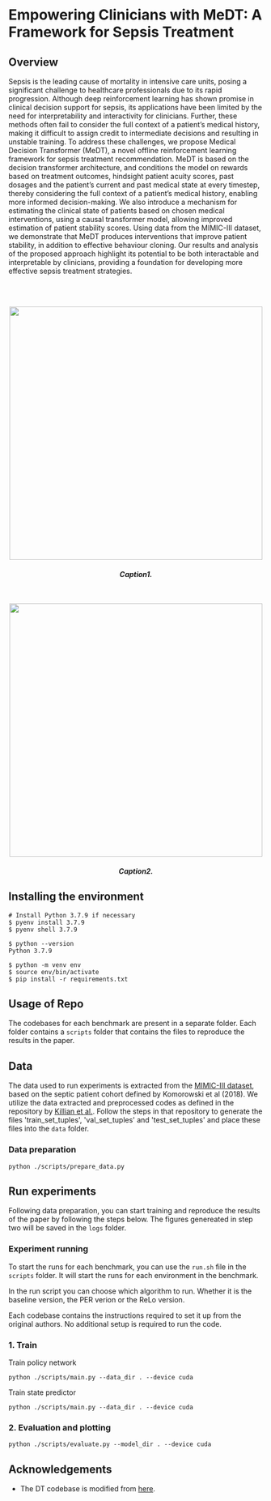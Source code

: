 # Empowering Clinicians with MeDT: A Framework for Sepsis Treatment

## Overview

Sepsis is the leading cause of mortality in intensive care units, posing a significant challenge to healthcare professionals due to its rapid progression. Although deep reinforcement learning has shown promise in clinical decision support for sepsis, its applications have been limited by the need for interpretability and interactivity for clinicians. Further, these methods often fail to consider the full context of a patient’s medical history, making it difficult to assign credit to intermediate decisions and resulting in unstable training. To address these challenges,
we propose Medical Decision Transformer (MeDT), a novel offline reinforcement learning framework for sepsis treatment recommendation. MeDT is based on the decision transformer architecture, and conditions the model on rewards based on treatment outcomes, hindsight patient acuity scores, past dosages and the patient’s current and past medical state at every timestep, thereby considering the full context of a patient’s medical history, enabling more informed decision-making. We also introduce a mechanism for estimating the clinical state of patients based on
chosen medical interventions, using a causal transformer model, allowing improved estimation of patient stability scores. Using data from the MIMIC-III dataset, we demonstrate that MeDT produces interventions that improve patient stability, in addition to effective behaviour cloning. Our results and analysis of the proposed approach highlight its potential to be both interactable and interpretable by clinicians, providing a foundation for developing more effective sepsis treatment strategies.

<br>
<center>


<br>
<p align="center">
<img src="assets/vassopressor__.png" width="500" />
</p>

<h4 align="center"><i>Caption1.</i></h4>


<br>
<p align="center">
<img src="assets/clinician_action_dict__.png" width="500" />
</p>

<h4 align="center"><i>Caption2.</i></h4>

</center>


## Installing the environment

    # Install Python 3.7.9 if necessary
    $ pyenv install 3.7.9
    $ pyenv shell 3.7.9
    
    $ python --version
    Python 3.7.9
    
    $ python -m venv env
    $ source env/bin/activate
    $ pip install -r requirements.txt


## Usage of Repo
The codebases for each benchmark are present in a separate folder. Each folder contains a `scripts` folder that contains the files to reproduce the results in the paper.

## Data

The data used to run experiments is extracted from the [MIMIC-III dataset](https://physionet.org/content/mimiciii/1.4/), based on the septic patient cohort defined by Komorowski et al (2018). We utilize the data extracted and preprocessed codes as defined in the repository by [Killian et al.](https://github.com/MLforHealth/rl_representations). Follow the steps in that repository to generate the files 'train_set_tuples', 'val_set_tuples' and 'test_set_tuples' and place these files into the `data` folder. 

### Data preparation

```
python ./scripts/prepare_data.py
```

## Run experiments

Following data preparation, you can start training and reproduce the results of the paper by following the steps below. The figures genereated in step two will be saved in the `logs` folder.

### Experiment running
To start the runs for each benchmark, you can use the `run.sh` file in the `scripts` folder. It will start the runs for each environment in the benchmark.

In the run script you can choose which algorithm to run. Whether it is the baseline version, the PER verion or the ReLo version.

Each codebase contains the instructions required to set it up from the original authors. No additional setup is required to run the code.

### 1. Train

Train policy network
```
python ./scripts/main.py --data_dir . --device cuda
```

Train state predictor
```
python ./scripts/main.py --data_dir . --device cuda
```

### 2. Evaluation and plotting

```
python ./scripts/evaluate.py --model_dir . --device cuda
```

## Acknowledgements

* The DT codebase is modified from [here](https://github.com/nikhilbarhate99/min-decision-transformer).